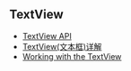 ## TextView

- [TextView API](https://developer.android.google.cn/reference/android/widget/TextView.html)
- [TextView(文本框)详解](https://www.runoob.com/w3cnote/android-tutorial-textview.html)
- [Working with the TextView](https://guides.codepath.com/android/Working-with-the-TextView#overview)
